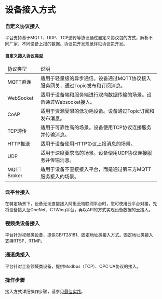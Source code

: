 
# 设备接入方式

<div class='divider'></div>

### 自定义协议接入

平台支持基于MQTT、UDP、TCP透传等协议通过自定义协议包的方式，解析不同厂家、不同设备上报的数据。协议包开发规范详见<a>协议包开发</a>。

#### 自定义接入协议类型
<table class='table'>
        <thead>
            <tr>
              <td>协议类型</td>
              <td>说明</td>
            </tr>
        </thead>
        <tbody>
          <tr>
            <td>MQTT直连</td>
            <td>适用于轻量级的异步通信。设备通过MQTT协议接入服务网关，通过Topic发布和订阅消息。</td>
          </tr>
          <tr>
            <td>WebSocket</td>
            <td>适用于设备端和服务端进行双向数据传输的场景。设备通过Websocket接入。</td>
          </tr>
          <tr>
            <td> CoAP</td>
            <td>适用于资源受限的低功耗设备。设备通过Topic订阅和发布消息。</td>
          </tr>
          <tr>
            <td>TCP透传</td>
            <td>适用于可靠性高的场景。设备使用TCP协议连接服务并传输消息。</td>
          </tr>
          <tr>
            <td>HTTP推送</td>
            <td>适用于设备使用HTTP协议上报消息的场景。</td>
          </tr>
          <tr>
            <td>UDP</td>
            <td>适用于速度要求高的场景。设备使用UDP协议连接服务并传输消息。</td>
          </tr>
           <tr>
            <td>MQTT Broker</td>
            <td>适用于设备不直接接入平台，而是通过第三方MQTT服务接入的场景。</td>
          </tr>
          </tbody>
</table>

### 云平台接入
在特定场景下，设备无法直接接入阿里云物联网平台时，您可使用云平台对接，先将设备接入至OneNet、CTWing平台，再以API的方式实现设备数据的云接入。

### 视频类设备接入
平台针对视频类设备，提供GB/T28181、固定地址类接入方式。固定地址类接入支持RTSP、RTMP。

### 通道类接入
平台针对工业领域类设备，提供Modbus（TCP）、OPC UA协议的接入。

### 操作步骤
接入方式详细操作步骤，请参见[最佳实践](../Best_practices/Device_access.md)。

</div>
